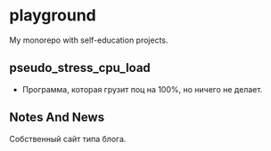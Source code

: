 # playground
My monorepo with self-education projects.
## pseudo_stress_cpu_load
- Программа, которая грузит поц на 100%, но ничего не делает.
## Notes And News
Собственный сайт типа блога.
